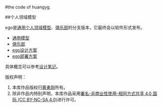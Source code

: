 #the code of huangyg.

<a name="model" id="model"></a>
##个人领域模型

ego是[通用个人领域模型](common.com.md)、[俱乐部](club.com.md)的分支版本，它最终会以软件形式发布。  

* [通用模型](common.com.md)
* [俱乐部](club.com.md)
* [ego设计方案](ego.com.md)
* [ego部署方案](cod.md)

具体概念可以参考[设计笔记](README.note.md)。

版权声明：

1. 本库作品版权归[黄勇刚](mailto:huangyg@mars22.com)所有。
2. 除非作品内特别声明，本库作品采用<a rel="license" href="http://creativecommons.org/licenses/by-nc-sa/4.0/">署名-非商业性使用-相同方式共享 4.0 国际 (CC BY-NC-SA 4.0)</a>进行许可。  